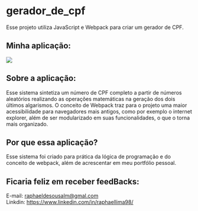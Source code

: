 # gerador_de_cpf
Esse projeto utiliza JavaScript e Webpack  para criar um gerador de CPF.

## Minha aplicação:

<img src="./assets/screenshots/gerador_de_cpf.PNG"/>

## Sobre a aplicação:

Esse sistema sintetiza um número de CPF completo a partir de números aleatórios realizando as operações matemáticas 
na geração dos dois últimos algarismos. O conceito de Webpack traz para o projeto uma maior acessibilidade para navegadores mais antigos, 
como por exemplo o internet explorer, além de ser modularizado em suas funcionalidades, o que o torna mais organizado.  


## Por que essa aplicação?

Esse sistema foi criado para prática da lógica de programação e do conceito de webpack, além de 
acrescentar em meu portfólio pessoal. 



## Ficaria feliz em receber feedBacks:

E-mail: raphaeldesousalm@gmal.com <br>
Linkdin: https://www.linkedin.com/in/raphaellima98/
